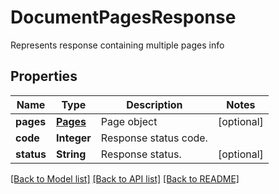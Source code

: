 ﻿
# DocumentPagesResponse
Represents response containing multiple pages info

## Properties
Name | Type | Description | Notes
------------ | ------------- | ------------- | -------------
**pages** | [**Pages**](Pages.md) | Page object | [optional]
**code** | **Integer** | Response status code. | 
**status** | **String** | Response status. | [optional]


[[Back to Model list]](../../README.md#documentation-for-models) [[Back to API list]](../../README.md#documentation-for-api-endpoints) [[Back to README]](../../README.md)


